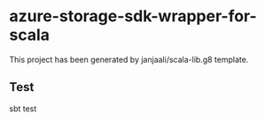 # azure-storage-sdk-wrapper-for-scala

This project has been generated by janjaali/scala-lib.g8 template.

## Test

sbt test
